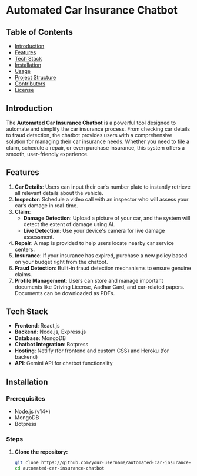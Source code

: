 # Automated Car Insurance Chatbot

## Table of Contents
- [Introduction](#introduction)
- [Features](#features)
- [Tech Stack](#tech-stack)
- [Installation](#installation)
- [Usage](#usage)
- [Project Structure](#project-structure)
- [Contributors](#contributors)
- [License](#license)

## Introduction
The **Automated Car Insurance Chatbot** is a powerful tool designed to automate and simplify the car insurance process. From checking car details to fraud detection, the chatbot provides users with a comprehensive solution for managing their car insurance needs. Whether you need to file a claim, schedule a repair, or even purchase insurance, this system offers a smooth, user-friendly experience.

## Features
1. **Car Details**: Users can input their car’s number plate to instantly retrieve all relevant details about the vehicle.
2. **Inspector**: Schedule a video call with an inspector who will assess your car’s damage in real-time.
3. **Claim**: 
   - **Damage Detection**: Upload a picture of your car, and the system will detect the extent of damage using AI.
   - **Live Detection**: Use your device's camera for live damage assessment.
4. **Repair**: A map is provided to help users locate nearby car service centers.
5. **Insurance**: If your insurance has expired, purchase a new policy based on your budget right from the chatbot.
6. **Fraud Detection**: Built-in fraud detection mechanisms to ensure genuine claims.
7. **Profile Management**: Users can store and manage important documents like Driving License, Aadhar Card, and car-related papers. Documents can be downloaded as PDFs.

## Tech Stack
- **Frontend**: React.js
- **Backend**: Node.js, Express.js
- **Database**: MongoDB
- **Chatbot Integration**: Botpress
- **Hosting**: Netlify (for frontend and custom CSS) and Heroku (for backend)
- **API**: Gemini API for chatbot functionality

## Installation

### Prerequisites
- Node.js (v14+)
- MongoDB
- Botpress

### Steps

1. **Clone the repository:**
   ```bash
   git clone https://github.com/your-username/automated-car-insurance-chatbot.git
   cd automated-car-insurance-chatbot
